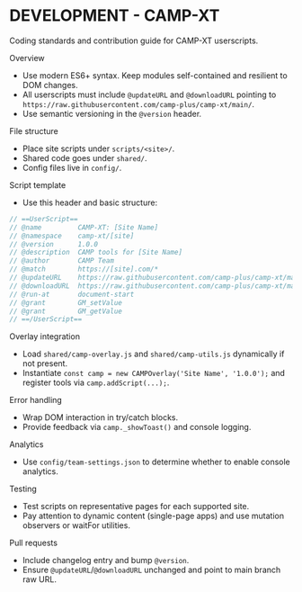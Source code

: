 # DEVELOPMENT - CAMP-XT

Coding standards and contribution guide for CAMP-XT userscripts.

Overview
- Use modern ES6+ syntax. Keep modules self-contained and resilient to DOM changes.
- All userscripts must include `@updateURL` and `@downloadURL` pointing to `https://raw.githubusercontent.com/camp-plus/camp-xt/main/`.
- Use semantic versioning in the `@version` header.

File structure
- Place site scripts under `scripts/<site>/`.
- Shared code goes under `shared/`.
- Config files live in `config/`.

Script template
- Use this header and basic structure:

```js
// ==UserScript==
// @name         CAMP-XT: [Site Name]
// @namespace    camp-xt/[site]
// @version      1.0.0
// @description  CAMP tools for [Site Name]
// @author       CAMP Team
// @match        https://[site].com/*
// @updateURL    https://raw.githubusercontent.com/camp-plus/camp-xt/main/scripts/[site]/script.user.js
// @downloadURL  https://raw.githubusercontent.com/camp-plus/camp-xt/main/scripts/[site]/script.user.js
// @run-at       document-start
// @grant        GM_setValue
// @grant        GM_getValue
// ==/UserScript==
```

Overlay integration
- Load `shared/camp-overlay.js` and `shared/camp-utils.js` dynamically if not present.
- Instantiate `const camp = new CAMPOverlay('Site Name', '1.0.0');` and register tools via `camp.addScript(...);`.

Error handling
- Wrap DOM interaction in try/catch blocks.
- Provide feedback via `camp._showToast()` and console logging.

Analytics
- Use `config/team-settings.json` to determine whether to enable console analytics.

Testing
- Test scripts on representative pages for each supported site.
- Pay attention to dynamic content (single-page apps) and use mutation observers or waitFor utilities.

Pull requests
- Include changelog entry and bump `@version`.
- Ensure `@updateURL`/`@downloadURL` unchanged and point to main branch raw URL.
